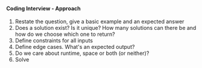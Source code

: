 #### Coding Interview - Approach
1. Restate the question, give a basic example and an expected answer
2. Does a solution exist? Is it unique? How many solutions can there be and how do we 
choose which one to return?
3. Define constraints for all inputs
4. Define edge cases. What's an expected output?
5. Do we care about runtime, space or both (or neither)?
6. Solve
